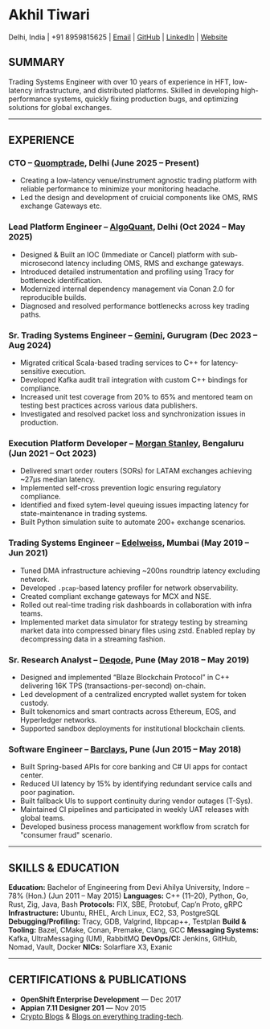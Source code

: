 # **Akhil Tiwari**

Delhi, India | +91 8959815625 | [Email](mailto:akhiltiwari.13@gmail.com) | [GitHub](https://github.com/akhiltiwari13) | [LinkedIn](https://www.linkedin.com/in/akhiltiwari-13/) | [Website](https://quomptrade.com/)

## **SUMMARY**

Trading Systems Engineer with over 10 years of experience in HFT, low-latency infrastructure, and distributed platforms. Skilled in developing high-performance systems, quickly fixing production bugs, and optimizing solutions for global exchanges.

---

## **EXPERIENCE**

### **CTO – [Quomptrade](https://www.quomptrade.com/), Delhi (June 2025 – Present)**

- Creating a low-latency venue/instrument agnostic trading platform with reliable performance to minimize your monitoring headache.
- Led the design and development of cruicial components like OMS, RMS exchange Gateways etc.

### **Lead Platform Engineer – [AlgoQuant](https://www.algoquantfintech.com/), Delhi (Oct 2024 – May 2025)**

- Designed & Built an IOC (Immediate or Cancel) platform with sub-microsecond latency including OMS, RMS and exchange gateways.
- Introduced detailed instrumentation and profiling using Tracy for bottleneck identification.
- Modernized internal dependency management via Conan 2.0 for reproducible builds.
- Diagnosed and resolved performance bottlenecks across key trading paths.

### **Sr. Trading Systems Engineer – [Gemini](https://www.gemini.com/), Gurugram (Dec 2023 – Aug 2024)**

- Migrated critical Scala-based trading services to C++ for latency-sensitive execution.
- Developed Kafka audit trail integration with custom C++ bindings for compliance.
- Increased unit test coverage from 20% to 65% and mentored team on testing best practices across various data publishers.
- Investigated and resolved packet loss and synchronization issues in production.

### **Execution Platform Developer – [Morgan Stanley](https://www.morganstanley.com/), Bengaluru (Jun 2021 – Oct 2023)**

- Delivered smart order routers (SORs) for LATAM exchanges achieving ~27μs median latency.
- Implemented self-cross prevention logic ensuring regulatory compliance.
- Identified and fixed sytem-level queuing issues impacting latency for state-maintenance in trading systems.
- Built Python simulation suite to automate 200+ exchange scenarios.

### **Trading Systems Engineer – [Edelweiss](https://www.edelweissfin.com/), Mumbai (May 2019 – Jun 2021)**

- Tuned DMA infrastructure achieving ~200ns roundtrip latency excluding network.
- Developed `.pcap`-based latency profiler for network observability.
- Created compliant exchange gateways for MCX and NSE.
- Rolled out real-time trading risk dashboards in collaboration with infra teams.
- Implemented market data simulator for strategy testing by streaming market data into compressed binary files using zstd. Enabled replay by decompressing data in a streaming fashion.

### **Sr. Research Analyst – [Deqode](https://deqode.com/), Pune (May 2018 – May 2019)**

- Designed and implemented “Blaze Blockchain Protocol” in C++ delivering 16K TPS (transactions-per-second) on-chain.
- Led development of a centralized encrypted wallet system for token custody.
- Built tokenomics and smart contracts across Ethereum, EOS, and Hyperledger networks.
- Supported sandbox deployments for institutional blockchain clients.

### **Software Engineer – [Barclays](https://home.barclays/), Pune (Jun 2015 – May 2018)**

- Built Spring-based APIs for core banking and C# UI apps for contact center.
- Reduced UI latency by 15% by identifying redundant service calls and poor pagination.
- Built fallback UIs to support continuity during vendor outages (T-Sys).
- Maintained CI pipelines and participated in weekly UAT releases with global teams.
- Developed business process management workflow from scratch for "consumer fraud" scenario.

---

## **SKILLS & EDUCATION**

**Education:** Bachelor of Engineering from Devi Ahilya University, Indore – 78% (Hon.) (Jun 2011 – May 2015)
**Languages:** C++ (11–20), Python, Go, Rust, Zig, Java, Bash
**Protocols:** FIX, SBE, Protobuf, Cap’n Proto, gRPC
**Infrastructure:** Ubuntu, RHEL, Arch Linux, EC2, S3, PostgreSQL
**Debugging/Profiling:** Tracy, GDB, Valgrind, libpcap++, Testplan
**Build & Tooling:** Bazel, CMake, Conan, Premake, Clang, GCC
**Messaging Systems:** Kafka, UltraMessaging (UM), RabbitMQ
**DevOps/CI:** Jenkins, GitHub, Nomad, Vault, Docker
**NICs:** Solarflare X3, Exanic

---

## **CERTIFICATIONS & PUBLICATIONS**

- **OpenShift Enterprise Development** — Dec 2017
- **Appian 7.11 Designer 201** — Nov 2015
- [Crypto Blogs](https://deqode.com/blog/2019/02/12/eosio-smart-contracts/) & [Blogs on everything trading-tech](https://quomptrade.com/blog).
